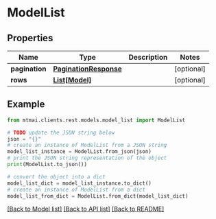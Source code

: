 # ModelList


## Properties

Name | Type | Description | Notes
------------ | ------------- | ------------- | -------------
**pagination** | [**PaginationResponse**](PaginationResponse.md) |  | [optional] 
**rows** | [**List[Model]**](Model.md) |  | [optional] 

## Example

```python
from mtmai.clients.rest.models.model_list import ModelList

# TODO update the JSON string below
json = "{}"
# create an instance of ModelList from a JSON string
model_list_instance = ModelList.from_json(json)
# print the JSON string representation of the object
print(ModelList.to_json())

# convert the object into a dict
model_list_dict = model_list_instance.to_dict()
# create an instance of ModelList from a dict
model_list_from_dict = ModelList.from_dict(model_list_dict)
```
[[Back to Model list]](../README.md#documentation-for-models) [[Back to API list]](../README.md#documentation-for-api-endpoints) [[Back to README]](../README.md)


